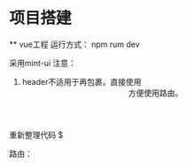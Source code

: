 # 项目搭建
** vue工程
运行方式：  npm rum dev

采用mint-ui
注意：
1. header不适用于再包裹。直接使用<Header/>方便使用路由。


重新整理代码
$

路由：

